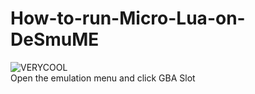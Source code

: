 # How-to-run-Micro-Lua-on-DeSmuME

![VERYCOOL](https://cdn.discordapp.com/attachments/1059666289896980592/1076044591586881536/image.png "GAY!") <br>
Open the emulation menu and click GBA Slot
